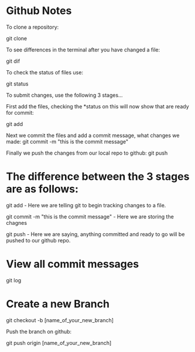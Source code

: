 Github Notes
============

To clone a repository:

git clone <repo URL>


To see differences in the terminal after you have changed a file:

git dif


To check the status of files use:

git status


To submit changes, use the following 3 stages...

First add the files, checking the *status on this will now show that are ready
for commit:

git add <file name>


Next we commit the files and add a commit message, what changes we made:
git commit -m "this is the commit message"


Finally we push the changes from our local repo to github:
git push


The difference between the 3 stages are as follows:
===================================================

git add <file name> - Here we are telling git to begin tracking changes to a file.

git commit -m "this is the commit message" - Here we are storing the chagnes

git push - Here we are saying, anything committed and ready to go will be pushed
to our github repo.


View all commit messages
========================
git log


Create a new Branch
===================

git checkout -b [name_of_your_new_branch]

Push the branch on github:

git push origin [name_of_your_new_branch]
